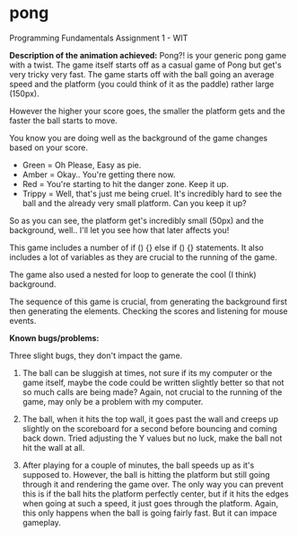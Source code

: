 # pong
Programming Fundamentals Assignment 1 - WIT

**Description of the animation achieved:**
Pong?! is your generic pong game with a twist. The game itself starts off as a casual game of Pong but get's very tricky very fast.
The game starts off with the ball going an average speed and the platform (you could think of it as the paddle) rather large (150px).

However the higher your score goes, the smaller the platform gets and the faster the ball starts to move.

You know you are doing well as the background of the game changes based on your score.

* Green = Oh Please, Easy as pie.
* Amber = Okay.. You're getting there now.
* Red   = You're starting to hit the danger zone. Keep it up.
* Trippy = Well, that's just me being cruel. It's incredibly hard to see the ball and the already very small platform. Can you keep it up?

So as you can see, the platform get's incredibly small (50px) and the background, well.. I'll let you see how that later affects you!

This game includes a number of if () {} else if () {} statements. It also includes a lot of variables as they are crucial to the running of the game.

The game also used a nested for loop to generate the cool (I think) background.

The sequence of this game is crucial, from generating the background first then generating the elements. Checking the scores and listening for mouse events.

**Known bugs/problems:**

Three slight bugs, they don't impact the game.

1. The ball can be sluggish at times, not sure if its my computer or the game itself, 
   maybe the code could be written slightly better so that not so much calls are being made?
   Again, not crucial to the running of the game, may only be a problem with my computer.
   
2. The ball, when it hits the top wall, it goes past the wall and creeps up slightly on the
   scoreboard for a second before bouncing and coming back down. Tried adjusting the Y values
   but no luck, make the ball not hit the wall at all.
   
3. After playing for a couple of minutes, the ball speeds up as it's supposed to. However,
   the ball is hitting the platform but still going through it and rendering the game over.
   The only way you can prevent this is if the ball hits the platform perfectly center, but
   if it hits the edges when going at such a speed, it just goes through the platform.
   Again, this only happens when the ball is going fairly fast. But it can impace gameplay.
